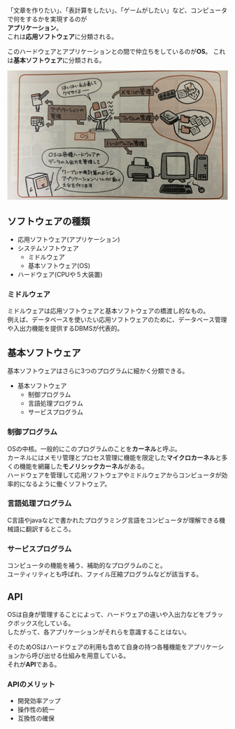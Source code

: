「文章を作りたい」、「表計算をしたい」、「ゲームがしたい」など、コンピュータで何をするかを実現するのが  
**アプリケーション**。  
これは**応用ソフトウェア**に分類される。

このハードウェアとアプリケーションとの間で仲立ちをしているのが**OS**。
これは**基本ソフトウェア**に分類される。

![](/image/9-1-1.jpg)

## ソフトウェアの種類

- 応用ソフトウェア(アプリケーション)
- システムソフトウェア
  - ミドルウェア
  - 基本ソフトウェア(OS)
- ハードウェア(CPUや５大装置)

### ミドルウェア

ミドルウェアは応用ソフトウェアと基本ソフトウェアの橋渡し的なもの。  
例えば、データベースを使いたい応用ソフトウェアのために、データベース管理や入出力機能を提供するDBMSが代表的。



## 基本ソフトウェア

基本ソフトウェアはさらに3つのプログラムに細かく分類できる。

- 基本ソフトウェア
  - 制御プログラム
  - 言語処理プログラム
  - サービスプログラム

### 制御プログラム
OSの中核。一般的にこのプログラムのことを**カーネル**と呼ぶ。  
カーネルにはメモリ管理とプロセス管理に機能を限定した**マイクロカーネル**と多くの機能を網羅した**モノリシックカーネル**がある。  
ハードウェアを管理して応用ソフトウェアやミドルウェアからコンピュータが効率的になるように働くソフトウェア。

### 言語処理プログラム
C言語やjavaなどで書かれたプログラミング言語をコンピュータが理解できる機械語に翻訳するところ。

### サービスプログラム
コンピュータの機能を補う、補助的なプログラムのこと。  
ユーティリティとも呼ばれ、ファイル圧縮プログラムなどが該当する。


## API

OSは自身が管理することによって、ハードウェアの違いや入出力などをブラックボックス化している。  
したがって、各アプリケーションがそれらを意識することはない。  


そのためOSはハードウェアの利用も含めて自身の持つ各種機能をアプリケーションから呼び出せる仕組みを用意している。  
それが**API**である。  

### APIのメリット
- 開発効率アップ
- 操作性の統一
- 互換性の確保

